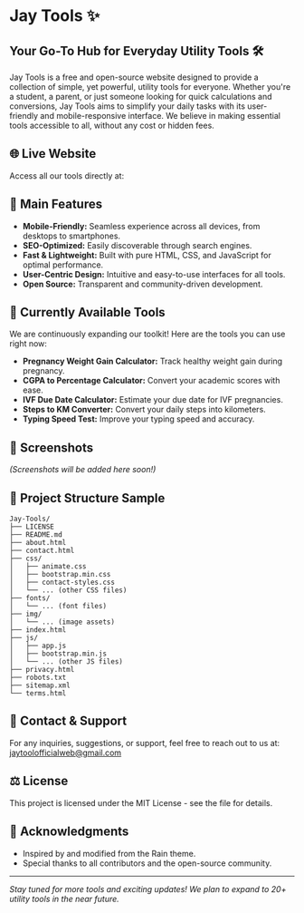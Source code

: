 # Jay Tools ✨

## Your Go-To Hub for Everyday Utility Tools 🛠️

Jay Tools is a free and open-source website designed to provide a collection of simple, yet powerful, utility tools for everyone. Whether you're a student, a parent, or just someone looking for quick calculations and conversions, Jay Tools aims to simplify your daily tasks with its user-friendly and mobile-responsive interface. We believe in making essential tools accessible to all, without any cost or hidden fees.

## 🌐 Live Website

Access all our tools directly at: <mcurl name="Jay Tools" url="https://jaytools.github.io/"></mcurl>

## 🚀 Main Features

*   **Mobile-Friendly:** Seamless experience across all devices, from desktops to smartphones.
*   **SEO-Optimized:** Easily discoverable through search engines.
*   **Fast & Lightweight:** Built with pure HTML, CSS, and JavaScript for optimal performance.
*   **User-Centric Design:** Intuitive and easy-to-use interfaces for all tools.
*   **Open Source:** Transparent and community-driven development.

## 🧰 Currently Available Tools

We are continuously expanding our toolkit! Here are the tools you can use right now:

*   **Pregnancy Weight Gain Calculator:** Track healthy weight gain during pregnancy.
*   **CGPA to Percentage Calculator:** Convert your academic scores with ease.
*   **IVF Due Date Calculator:** Estimate your due date for IVF pregnancies.
*   **Steps to KM Converter:** Convert your daily steps into kilometers.
*   **Typing Speed Test:** Improve your typing speed and accuracy.

## 📸 Screenshots

*(Screenshots will be added here soon!)*

## 📂 Project Structure Sample

```
Jay-Tools/
├── LICENSE
├── README.md
├── about.html
├── contact.html
├── css/
│   ├── animate.css
│   ├── bootstrap.min.css
│   ├── contact-styles.css
│   └── ... (other CSS files)
├── fonts/
│   └── ... (font files)
├── img/
│   └── ... (image assets)
├── index.html
├── js/
│   ├── app.js
│   ├── bootstrap.min.js
│   └── ... (other JS files)
├── privacy.html
├── robots.txt
├── sitemap.xml
└── terms.html
```

## 📧 Contact & Support

For any inquiries, suggestions, or support, feel free to reach out to us at: jaytoolofficialweb@gmail.com

## ⚖️ License

This project is licensed under the MIT License - see the <mcfile name="LICENSE" path="c:\Users\Shivam\OneDrive\Desktop\Jay-Tools\templete\LICENSE"></mcfile> file for details.

## 🙏 Acknowledgments

*   Inspired by and modified from the Rain theme.
*   Special thanks to all contributors and the open-source community.

---

*Stay tuned for more tools and exciting updates! We plan to expand to 20+ utility tools in the near future.*